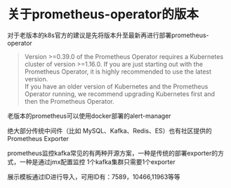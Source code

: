 # 关于prometheus-operator的版本

对于老版本的k8s官方的建议是先将版本升至最新再进行部署prometheus-operator
>Version >=0.39.0 of the Prometheus Operator requires a Kubernetes cluster of version >=1.16.0. If you are just starting out with the Prometheus Operator, it is highly recommended to use the latest version.  
If you have an older version of Kubernetes and the Prometheus Operator running, we recommend upgrading Kubernetes first and then the Prometheus Operator.

老版本的prometheus可以使用docker部署的alert-manager



绝大部分传统中间件（比如 MySQL、Kafka、Redis、ES）也有社区提供的 Prometheus Exporter  

prometheus监控kafka常见的有两种开源方案，一种是传统的部署exporter的方式，一种是通过jmx配置监控
1个kafka集群只需要1个exporter

展示模板通过ID进行导入，可用ID有：7589，10466,11963等等





